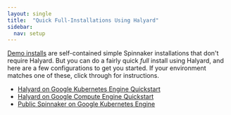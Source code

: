 ```yaml
---
layout: single
title:  "Quick Full-Installations Using Halyard"
sidebar:
  nav: setup
---
```


[Demo installs](/setup/quickstart/) are self-contained simple Spinnaker installations that don't require Halyard. But you can do a fairly quick <em>full</em> install using Halyard, and here
are a few configurations to get you started. If your environment matches one of these, click through for instructions.

* [Halyard on Google Kubernetes Engine Quickstart](/setup/quickstart/halyard-gke/)
* [Halyard on Google Compute Engine Quickstart](/setup/quickstart/halyard-gce/)
* [Public Spinnaker on Google Kubernetes
  Engine](/setup/quickstart/halyard-gke-public/)
